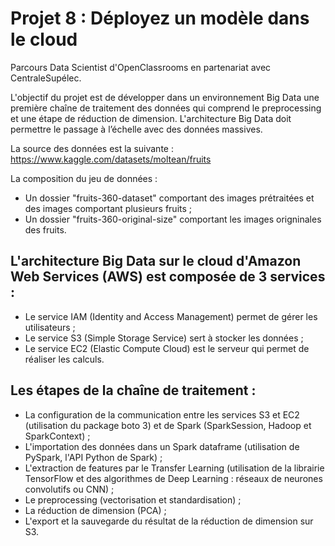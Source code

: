 # Projet 8 : Déployez un modèle dans le cloud

Parcours Data Scientist d'OpenClassrooms en partenariat avec CentraleSupélec.

L'objectif du projet est de développer dans un environnement Big Data une première chaîne de traitement des données qui comprend le preprocessing et une étape de réduction de dimension. L'architecture Big Data doit permettre le passage à l’échelle avec des données massives.

La source des données est la suivante : https://www.kaggle.com/datasets/moltean/fruits

La composition du jeu de données :
- Un dossier "fruits-360-dataset" comportant des images prétraitées et des images comportant plusieurs fruits ;
- Un dossier "fruits-360-original-size" comportant les images origninales des fruits.


## L'architecture Big Data sur le cloud d'Amazon Web Services (AWS) est composée de 3 services :
- Le service IAM (Identity and Access Management) permet de gérer les utilisateurs ;
- Le service S3 (Simple Storage Service) sert à stocker les données ;
- Le service EC2 (Elastic Compute Cloud) est le serveur qui permet de réaliser les calculs.


## Les étapes de la chaîne de traitement :
- La configuration de la communication entre les services S3 et EC2 (utilisation du package boto 3) et de Spark (SparkSession, Hadoop et SparkContext) ;
- L'importation des données dans un Spark dataframe (utilisation de PySpark, l'API Python de Spark) ;
- L'extraction de features par le Transfer Learning (utilisation de la librairie TensorFlow et des algorithmes de Deep Learning : réseaux de neurones convolutifs ou  CNN) ;
- Le preprocessing (vectorisation et standardisation) ;
- La réduction de dimension (PCA) ;
- L'export et la sauvegarde du résultat de la réduction de dimension sur S3.

